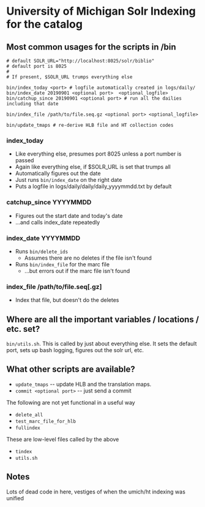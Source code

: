 # University of Michigan Solr Indexing for the catalog

## Most common usages for the scripts in /bin

```
# default SOLR_URL="http://localhost:8025/solr/biblio"
# default port is 8025
#
# If present, $SOLR_URL trumps everything else

bin/index_today <port> # logfile automatically created in logs/daily/
bin/index_date 20190901 <optional port>  <optional_logfile>
bin/catchup_since 20190901 <optional port> # run all the dailies including that date

bin/index_file /path/to/file.seq.gz <optional port> <optional_logfile>

bin/update_tmaps # re-derive HLB file and HT collection codes

```

### index_today <optional port> <optional logfile>

* Like everything else, presumes port 8025 unless a port number is passed
* Again like everything else, if $SOLR_URL is set that trumps all
* Automatically figures out the date
* Just runs `bin/index_date` on the right date
* Puts a logfile in logs/daily/daily/daily_yyyymmdd.txt by default


### catchup_since YYYYMMDD <optional port> <optional logfile>

* Figures out the start date and today's date
* ...and calls index_date repeatedly

### index_date YYYYMMDD <optional port> <optional logfile>

* Runs `bin/delete_ids`
  * Assumes there are no deletes if the file isn't found
* Runs `bin/index_file` for the marc file
  * ...but errors out if the marc file isn't found

### index_file /path/to/file.seq[.gz] <optional port> <optional logfile>

* Index that file, but doesn't do the deletes

## Where are all the important variables / locations / etc. set?

`bin/utils.sh`. This is called by just about everything else. It sets the default port, sets up bash logging,
figures out the solr url, etc.

## What other scripts are available?

* `update_tmaps` -- update HLB and  the translation maps.
* `commit <optional port>` -- just send a commit

The following are not yet functional in a useful way
* `delete_all`
* `test_marc_file_for_hlb`
* `fullindex`

These are low-level files called by the above
* `tindex`
* `utils.sh`

## Notes

Lots of dead code in here, vestiges of when the umich/ht indexing was unified
